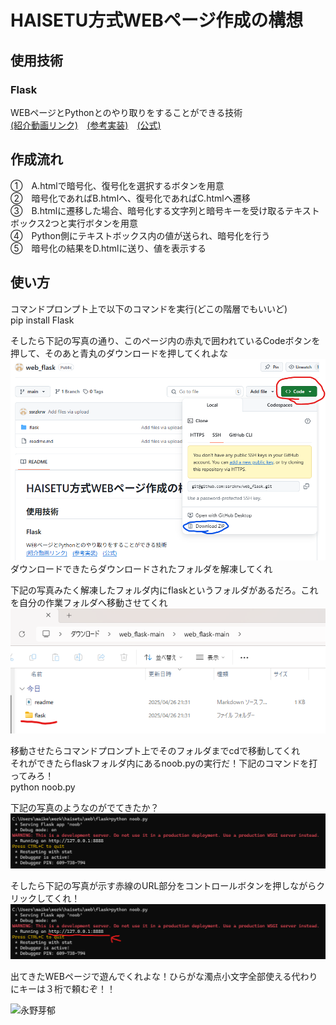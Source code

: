 # HAISETU方式WEBページ作成の構想
## 使用技術
### Flask
WEBページとPythonとのやり取りをすることができる技術  
[(紹介動画リンク)](https://www.youtube.com/watch?v=bzbrpkbjWe8&t=1130s)　[(参考実装)](https://qiita.com/t-iguchi/items/f7847729631022a5041f)　[(公式)](https://flask.palletsprojects.com/en/stable/)  

## 作成流れ
①　A.htmlで暗号化、復号化を選択するボタンを用意  
②　暗号化であればB.htmlへ、復号化であればC.htmlへ遷移  
③　B.htmlに遷移した場合、暗号化する文字列と暗号キーを受け取るテキストボックス2つと実行ボタンを用意  
④　Python側にテキストボックス内の値が送られ、暗号化を行う  
⑤　暗号化の結果をD.htmlに送り、値を表示する  

## 使い方
コマンドプロンプト上で以下のコマンドを実行(どこの階層でもいいど)  
pip install Flask  
  
そしたら下記の写真の通り、このページ内の赤丸で囲われているCodeボタンを押して、そのあと青丸のダウンロードを押してくれよな  
![うんこ](photo/unko.png)  
ダウンロードできたらダウンロードされたフォルダを解凍してくれ  
  
下記の写真みたく解凍したフォルダ内にflaskというフォルダがあるだろ。これを自分の作業フォルダへ移動させてくれ  
![ちんこ](photo/tinko.png)  
  
移動させたらコマンドプロンプト上でそのフォルダまでcdで移動してくれ  
それができたらflaskフォルダ内にあるnoob.pyの実行だ！下記のコマンドを打ってみろ！  
python noob.py  
   
下記の写真のようなのがでてきたか？  
![まんこ](photo/manko.png)  
  
そしたら下記の写真が示す赤線のURL部分をコントロールボタンを押しながらクリックしてくれ！
![げり](photo/geri.png)  
  
出てきたWEBページで遊んでくれよな！ひらがな濁点小文字全部使える代わりにキーは３桁で頼むぞ！！
  

![永野芽郁](https://www.sponichi.co.jp/entertainment/news/2023/08/22/jpeg/20230822s00041000556000p_view.webp)